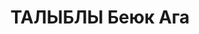 ---
title: ТАЛЫБЛЫ Беюк Ага
description: "(1897 - 1938) \n  - поэт, публицист, член Союза писателей с 1934 года.\
  \ \n  Родился 21 марта 1897 года в городе Сальян. \n  Член редакционной коллегии,\
  \ газеты “Хуррийет”, был назначен начальником отдела по делам мусульман в Народном\
  \ Комиссариате. \n  Был расстрелян в годы репрессий в 1938 г."
---